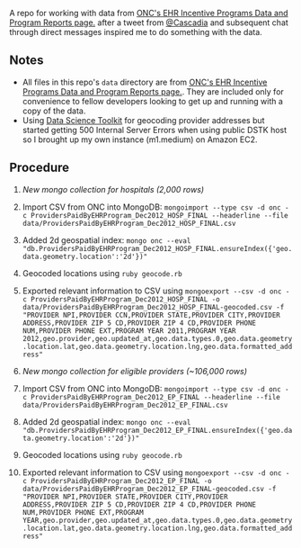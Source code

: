 A repo for working with data from [ONC's EHR Incentive Programs Data and Program Reports page.](http://www.cms.gov/Regulations-and-Guidance/Legislation/EHRIncentivePrograms/DataAndReports.html) after a tweet from [@Cascadia](https://twitter.com/cascadia/status/307973508833615873) and subsequent chat through direct messages inspired me to do something with the data.

Notes
-----
* All files in this repo's `data` directory are from [ONC's EHR Incentive Programs Data and Program Reports page.](http://www.cms.gov/Regulations-and-Guidance/Legislation/EHRIncentivePrograms/DataAndReports.html). They are included only for convenience to fellow developers looking to get up and running with a copy of the data.
* Using [Data Science Toolkit](http://www.datasciencetoolkit.org/) for geocoding provider addresses but started getting 500 Internal Server Errors when using public DSTK host so I brought up my own instance (m1.medium) on Amazon EC2. 


Procedure
---------
1. *New mongo collection for hospitals (2,000 rows)*
  1. Import CSV from ONC into MongoDB: `mongoimport --type csv -d onc -c ProvidersPaidByEHRProgram_Dec2012_HOSP_FINAL --headerline --file data/ProvidersPaidByEHRProgram_Dec2012_HOSP_FINAL.csv`
  2. Added 2d geospatial index: `mongo onc --eval "db.ProvidersPaidByEHRProgram_Dec2012_HOSP_FINAL.ensureIndex({'geo.data.geometry.location':'2d'})"`
  3. Geocoded locations using `ruby geocode.rb`
  4. Exported relevant information to CSV using `mongoexport --csv -d onc -c ProvidersPaidByEHRProgram_Dec2012_HOSP_FINAL -o data/ProvidersPaidByEHRProgram_Dec2012_HOSP_FINAL-geocoded.csv -f "PROVIDER NPI,PROVIDER CCN,PROVIDER STATE,PROVIDER CITY,PROVIDER  ADDRESS,PROVIDER ZIP 5 CD,PROVIDER ZIP 4 CD,PROVIDER PHONE NUM,PROVIDER PHONE EXT,PROGRAM YEAR 2011,PROGRAM YEAR 2012,geo.provider,geo.updated_at,geo.data.types.0,geo.data.geometry.location.lat,geo.data.geometry.location.lng,geo.data.formatted_address"`

2. *New mongo collection for eligible providers (~106,000 rows)*
  1. Import CSV from ONC into MongoDB: `mongoimport --type csv -d onc -c ProvidersPaidByEHRProgram_Dec2012_EP_FINAL --headerline --file data/ProvidersPaidByEHRProgram_Dec2012_EP_FINAL.csv`
  2. Added 2d geospatial index: `mongo onc --eval "db.ProvidersPaidByEHRProgram_Dec2012_EP_FINAL.ensureIndex({'geo.data.geometry.location':'2d'})"`
  3. Geocoded locations using `ruby geocode.rb`
  4. Exported relevant information to CSV using `mongoexport --csv -d onc -c ProvidersPaidByEHRProgram_Dec2012_EP_FINAL -o data/ProvidersPaidByEHRProgram_Dec2012_EP_FINAL-geocoded.csv -f "PROVIDER NPI,PROVIDER STATE,PROVIDER CITY,PROVIDER  ADDRESS,PROVIDER ZIP 5 CD,PROVIDER ZIP 4 CD,PROVIDER PHONE NUM,PROVIDER PHONE EXT,PROGRAM YEAR,geo.provider,geo.updated_at,geo.data.types.0,geo.data.geometry.location.lat,geo.data.geometry.location.lng,geo.data.formatted_address"`

